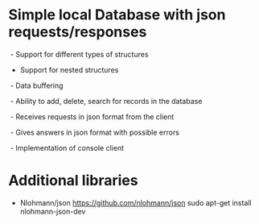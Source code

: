 # Simple local Database with json requests/responses

 - Support for different types of structures
  
 - Support for nested structures
  
 - Data buffering
  
 - Ability to add, delete, search for records in the database
  
 - Receives requests in json format from the client
  
 - Gives answers in json format with possible errors
  
 - Implementation of console client
 
 # Additional libraries
 - Nlohmann/json https://github.com/nlohmann/json
      sudo apt-get install nlohmann-json-dev
